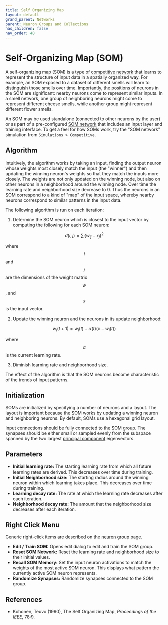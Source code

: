 ```yaml
---
title: Self Organizing Map
layout: default
grand_parent: Networks
parent: Neuron Groups and Collections
has_children: false
nav_order: 40
---
```


# Self-Organizing Map (SOM)

A self-organizing map (SOM) is a type of [competitive network](competitive) that learns to represent the structure of input data in a spatially organized way. For example, an SOM exposed to a dataset of different smells will learn to distinguish those smells over time. Importantly, the positions of neurons in the SOM are significant: nearby neurons come to represent similar inputs. In a smell network, one group of neighboring neurons might come to represent different cheese smells, while another group might represent different flower smells.

<!-- TODO: Add image -->

An SOM may be used standalone (connected to other neurons by the user) or as part of a pre-configured [SOM network](../subnetworks/selfOrganizingMap) that includes an input layer and training interface. To get a feel for how SOMs work, try the "SOM network" simulation from `Simulations > Competitive`.

## Algorithm

Intuitively, the algorithm works by taking an input, finding the output neuron whose weights most closely match the input (the "winner") and then updating the winning neuron's weights so that they match the inputs more closely. The weights are not only updated on the winning node, but also on other neurons in a neighborhood around the winning node. Over time the learning rate and neighborhood size decrease to 0. Thus the neurons in an SOM correspond to a kind of "map" of the input space, whereby nearby neurons correspond to similar patterns in the input data.

The following algorithm is run on each iteration:

1. Determine the SOM neuron which is closest to the input vector by computing the following for each SOM neuron:

$$
d(i,j) = \sum_i (w_{ij} - x_j)^2
$$

where $$ i $$ and $$ j $$ are the dimensions of the weight matrix $$ w $$, and $$ x $$ is the input vector.

2. Update the winning neuron and the neurons in its update neighborhood:

$$
w_i(t+1) = w_i(t) + \alpha(t)(x - w_i(t))
$$

where $$ \alpha $$ is the current learning rate.

3. Diminish learning rate and neighborhood size.

The effect of the algorithm is that the SOM neurons become characteristic of the trends of input patterns.

## Initialization

SOMs are initialized by specifying a number of neurons and a layout. The layout is important because the SOM works by updating a winning neuron and neighboring neurons. By default, SOMs use a hexagonal grid layout.

Input connections should be fully connected to the SOM group. The synapses should be either small or sampled evenly from the subspace spanned by the two largest [principal component](https://en.wikipedia.org/wiki/Principal_component_analysis) eigenvectors.

## Parameters

- **Initial learning rate:** The starting learning rate from which all future learning rates are derived. This decreases over time during training.
- **Initial Neighborhood size:** The starting radius around the winning neuron within which learning takes place. This decreases over time during training.
- **Learning decay rate:** The rate at which the learning rate decreases after each iteration.
- **Neighborhood decay rate:** The amount that the neighborhood size decreases after each iteration.

## Right Click Menu

Generic right-click items are described on the [neuron group](.) page.

- **Edit / Train SOM:** Opens edit dialog to edit and train the SOM group.
- **Reset SOM Network:** Reset the learning rate and neighborhood size to their initial values.
- **Recall SOM Memory:** Set the input neuron activations to match the weights of the most active SOM neuron. This displays what pattern the currently active SOM neuron represents.
- **Randomize Synapses:** Randomize synapses connected to the SOM group.

## References

- Kohonen, Teuvo (1990), The Self Organizing Map, *Proceedings of the IEEE*, 78:9.


